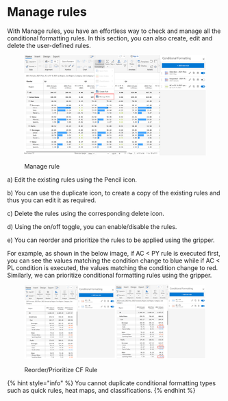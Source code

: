 # Manage rules

With Manage rules, you have an effortless way to check and manage all the conditional formatting rules. In this section, you can also create, edit and delete the user-defined rules.

<figure><img src="../../.gitbook/assets/Manage Rules.png" alt=""><figcaption><p>Manage rule</p></figcaption></figure>

a) Edit the existing rules using the Pencil icon.

b) You can use the duplicate icon, to create a copy of the existing rules and thus you can edit it as required.

c) Delete the rules using the corresponding delete icon.

d) Using the on/off toggle, you can enable/disable the rules.

e) You can reorder and prioritize the rules to be applied using the gripper.

For example, as shown in the below image, if AC < PY rule is executed first, you can see the values matching the condition change to blue while if AC < PL condition is executed, the values matching the condition change to red. Similarly, we can prioritize conditional formatting rules using the gripper.

<figure><img src="../../.gitbook/assets/ManageRuleGripper.png" alt=""><figcaption><p>Reorder/Prioritize CF Rule</p></figcaption></figure>

{% hint style="info" %}
You cannot duplicate conditional formatting types such as quick rules, heat maps, and classifications.
{% endhint %}
